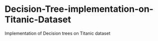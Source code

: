# Decision-Tree-implementation-on-Titanic-Dataset
Implementation of Decision trees on Titanic dataset
